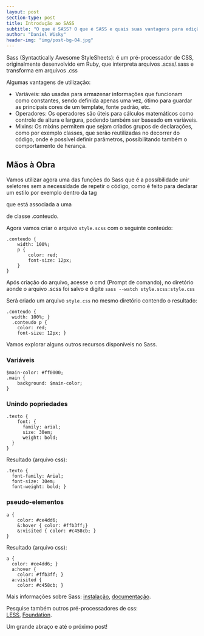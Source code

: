 ```yaml
---
layout: post
section-type: post
title: Introdução ao SASS
subtitle: "O que é SASS? O que é SASS e quais suas vantagens para edição de CSS"
author: "Daniel Wisky"
header-img: "img/post-bg-04.jpg"
---
```


Sass (Syntactically Awesome StyleSheets): é um pré-processador de CSS, originalmente desenvolvido em Ruby, que interpreta arquivos .scss/.sass e transforma em arquivos .css

Algumas vantagens de utilização:

* Variáveis: são usadas para armazenar informações que funcionam como constantes, sendo definida apenas uma vez, ótimo para guardar as principais cores de um template, fonte padrão, etc.
* Operadores: Os operadores são úteis para cálculos matemáticos como controle de altura e largura, podendo também ser baseado em variáveis.
* Mixins: Os mixins permitem que sejam criados grupos de declarações, como por exemplo classes, que serão reutilizadas no decorrer do código, onde é possível definir parâmetros, possibilitando também o comportamento de herança.

## Mãos à Obra

Vamos utilizar agora uma das funções do Sass que é a possíbilidade unir seletores sem a necessidade de repetir o código, como é feito para declarar um estilo por exemplo dentro da tag <p> que está associada a uma <div> de classe .conteudo.

Agora vamos criar o arquivo `style.scss` com o seguinte conteúdo:

	.conteudo {
	    width: 100%;
	    p {
	        color: red;
	        font-size: 12px;
	    }
	}

Após criação do arquivo, acesse o cmd (Prompt de comando), no diretório aonde o arquivo .scss foi salvo e digite `sass --watch style.scss:style.css`

Será criado um arquivo `style.css` no mesmo diretório contendo o resultado:

	.conteudo {
	  width: 100%; }
	  .conteudo p {
		color: red;
		font-size: 12px; }

Vamos explorar alguns outros recursos disponíveis no Sass. 

### Variáveis

	$main-color: #ff0000;
	.main {
	    background: $main-color;
	}
	
### Unindo popriedades

	.texto {
	    font: {
		  family: arial;
		  size: 30em;
		  weight: bold;
	  }
	}

Resultado (arquivo css):

	.texto {
	  font-family: Arial;
	  font-size: 30em;
	  font-weight: bold; }
	  
### pseudo-elementos

	a {
	    color: #ce4dd6;
	    &:hover { color: #ffb3ff;}
	    &:visited { color: #c458cb; }
	}

Resultado (arquivo css):

	a {
	  color: #ce4dd6; }
	  a:hover {
		color: #ffb3ff; }
	  a:visited {
		color: #c458cb; }

Mais informações sobre Sass:
<a href="http://sass-lang.com/install" target="\_blank">instalação</a>, 
<a href="http://sass-lang.com/documentation" target="\_blank">documentação</a>.

Pesquise também outros pré-processadores de css:  
<a href="http://lesscss.org/" target="\_blank">LESS</a>, 
<a href="http://foundation.zurb.com/" target="\_blank">Foundation</a>.

Um grande abraço e até o próximo post!